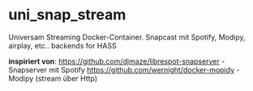 # uni_snap_stream
Universam Streaming Docker-Container. Snapcast mit Spotify, Modipy, airplay, etc.. backends for HASS

**inspiriert von**:
https://github.com/djmaze/librespot-snapserver - Snapserver mit Spotify
https://github.com/wernight/docker-mopidy - Modipy (stream über Http)

